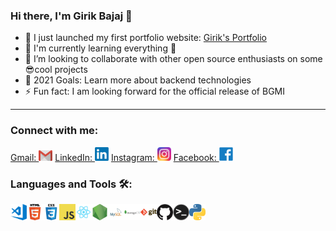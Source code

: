 ### Hi there, I'm Girik Bajaj 👋
- 🔭 I just launched my first portfolio website: [Girik's Portfolio](https://bajajgirik.github.io/Portfolio-GirikBajaj/)
- 🌱 I'm currently learning everything 🤣
- 👯 I’m looking to collaborate with other open source enthusiasts on some 😎cool projects
- 🥅 2021 Goals: Learn more about backend technologies
- ⚡ Fun fact: I am looking forward for the official release of BGMI
---

### Connect with me:

[<span margin="18px">Gmail: </span> <img  alt="GirikBajaj | Gmail" width="22px" src="assets/Contact/gmail.png" />](https://mail.google.com/mail/u/0/?fs=1&tf=cm&source=mailto&to=bajajgirikoff2@gmail.com)
[<span margin="18px">LinkedIn: </span> <img  alt="GirikBajaj | LinkedIn" width="22px" src="assets/Contact/linkedin.png" />](https://www.linkedin.com/in/girik-bajaj/)
[<span margin="18px">Instagram: </span> <img  alt="GirikBajaj | Instagram" width="22px" src="assets/Contact/instagram.png" />](https://www.instagram.com/girik_bajaj/)
[<span margin="18px">Facebook: </span> <img  alt="GirikBajaj | Facebook" width="22px" src="assets/Contact/facebook.png" />](https://www.facebook.com/girik.bajaj.9/)

### Languages and Tools 🛠:
<img align="left" alt="Visual Studio Code" width="26px" src="assets/Skills/vsc.png" />
<img align="left" alt="HTML5" width="26px" src="assets/Skills/html.png" />
<img align="left" alt="CSS3" width="26px" src="assets/Skills/css.png" />
<img align="left" alt="JavaScript" width="26px" src="assets/Skills/javascript.png" />
<img align="left" alt="React" width="26px" src="assets/Skills/react.png" />
<img align="left" alt="Node.js" width="26px" src="assets/Skills/nodejs.png" />
<img align="left" alt="MySQL" width="26px" src="assets/Skills/mysql.png" />
<img align="left" alt="MongoDB" width="26px" src="assets/Skills/mongodb.png" />
<img align="left" alt="Git" width="26px" src="assets/Skills/git.png" />
<img align="left" alt="GitHub" width="26px" src="assets/Skills/github.png" />
<img align="left" alt="Terminal" width="26px" src="assets/Skills/terminal.png" />
<img align="left" alt="Python" width="26px" src="assets/Skills/python.png" />

